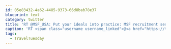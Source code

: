 ```yaml
---
id: 05e83432-4a62-4485-9373-66d8bab78e37
blueprint: text
category: twitter
title: 'RT @MSF_USA: Put your ideals into practice: MSF recruitment session 10/15 in Seattle bit.ly/1NBuBP5 #TravelTuesday http://t.co/KApH…'
caption: 'RT <span class="username username_linked">@<a href="https://twitter.com/MSF_USA" title="Doctors w/o Borders">MSF_USA</a></span>: Put your ideals into practice: MSF recruitment session 10/15 in Seattle <a href="http://bit.ly/1NBuBP5" title="http://bit.ly/1NBuBP5" class="link link_untco">bit.ly/1NBuBP5</a> <span class="hashtag hashtag_local">#<a href="http://tweettemp.darylchymko.ca/?tag=traveltuesday">TravelTuesday</a> http://t.co/KApH…'
tags:
  - TravelTuesday
---
```

